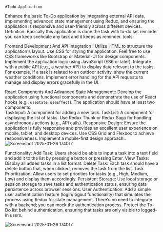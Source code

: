                                                                                               #Todo Application 
 Enhance the basic To-Do application by integrating external API data, 
 implementing advanced state management using Redux, 
 and ensuring the application is responsive and user-friendly across different devices.
 Definition:
 Basically this application is done the task with to-do set reminder you can keep scehdule any task and it keeps as reminder. 
 tools:
 
 Frontend Development And API Integration :
 Utilize HTML to structure the application's layout.
Use CSS for styling the application. Feel free to use CSS frameworks like Bootstrap or Material-UI for design components.
Implement the application logic using JavaScript (ES6 or later).
Integrate with a public API (e.g., a weather API) to display data relevant to the tasks. For example, if a task is related to an outdoor activity, show the current weather conditions.
Implement error handling for the API requests to manage and display errors gracefully in the UI.

 React Components And Advanced State Management::
Develop the application using functional components and demonstrate the use of React hooks (e.g., `useState`, `useEffect`).
The application should have at least two components:    
TaskInput: A component for adding a new task.
TaskList: A component for displaying the list of tasks.
Use Redux Thunk or Redux Saga for handling asynchronous actions (e.g., API calls).
Responsive Design: 
Ensure the application is fully responsive and provides an excellent user experience on mobile, tablet, and desktop devices. Use CSS Grid and Flexbox to achieve responsiveness.
Implement a mobile-first design approach..![Screenshot 2025-01-26 174017](https://github.com/user-attachments/assets/5d93baef-5b95-423c-8293-a3d20f7ecf62)

Functionality:
Add Task: Users should be able to input a task into a text field and add it to the list by pressing a button or pressing Enter.
View Tasks: Display all added tasks in a list format.
Delete Task: Each task should have a delete button that, when clicked, removes the task from the list.
Task Prioritization: Allow users to set priorities for tasks (e.g., High, Medium, Low) and display them accordingly.
Persistent Storage: Use local storage or session storage to save tasks and authentication status, ensuring data persistence across browser sessions.
User Authentication:
Add a simple user authentication feature (login/logout functionality) that simulates the process using Redux for state management. There's no need to integrate with a backend; you can mock the authentication process.
Protect the To-Do list behind authentication, ensuring that tasks are only visible to logged-in users.

![Screenshot 2025-01-26 174017](https://github.com/user-attachments/assets/0656a143-ebf7-4923-b711-d86938b051b3)

